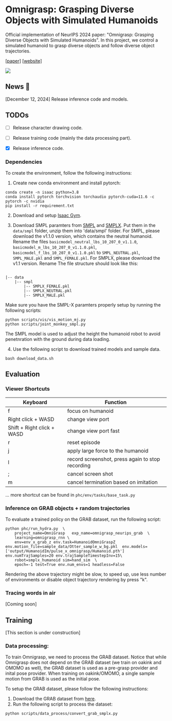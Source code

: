 # Omnigrasp: Grasping Diverse Objects with Simulated Humanoids

Official implementation of NeurIPS 2024 paper: "Omnigrasp: Grasping Diverse Objects with Simulated Humanoids". In this project, we control a simulated humanoid to grasp diverse objects and follow diverse object trajectories. 

[[paper]](https://arxiv.org/abs/2407.11385) [[website]](https://zhengyiluo.github.io/Omnigrasp/) 

<div float="center">
  <img src="assets/omnigrasp_teaser.gif" />
</div>


## News 🚩


[December 12, 2024] Release inference code and models. 

## TODOs

- [ ] Release character drawing code. 
- [ ] Release training code (mainly the data processing part). 
- [x] Release inference code. 


### Dependencies

To create the environment, follow the following instructions: 

1. Create new conda environment and install pytorch:


```
conda create -n isaac python=3.8
conda install pytorch torchvision torchaudio pytorch-cuda=11.6 -c pytorch -c nvidia
pip install -r requirement.txt
```

2. Download and setup [Isaac Gym](https://developer.nvidia.com/isaac-gym). 


3. Download SMPL paramters from [SMPL](https://smpl.is.tue.mpg.de/) and [SMPLX](https://smpl-x.is.tue.mpg.de/download.php). Put them in the `data/smpl` folder, unzip them into 'data/smpl' folder. For SMPL, please download the v1.1.0 version, which contains the neutral humanoid. Rename the files `basicmodel_neutral_lbs_10_207_0_v1.1.0`, `basicmodel_m_lbs_10_207_0_v1.1.0.pkl`, `basicmodel_f_lbs_10_207_0_v1.1.0.pkl` to `SMPL_NEUTRAL.pkl`, `SMPL_MALE.pkl` and `SMPL_FEMALE.pkl`. For SMPLX, please download the v1.1 version. Rename The file structure should look like this:

```

|-- data
    |-- smpl
        |-- SMPLX_FEMALE.pkl
        |-- SMPLX_NEUTRAL.pkl
        |-- SMPLX_MALE.pkl

```


Make sure you have the SMPL-X paramters properly setup by running the following scripts:
```
python scripts/vis/vis_motion_mj.py
python scripts/joint_monkey_smpl.py
```

The SMPL model is used to adjust the height the humanoid robot to avoid penetnration with the ground during data loading. 

4. Use the following script to download trained models and sample data.

```
bash download_data.sh
```


## Evaluation 


### Viewer Shortcuts

| Keyboard | Function |
| ---- | --- |
| f | focus on humanoid |
| Right click + WASD | change view port |
| Shift + Right click + WASD | change view port fast |
| r | reset episode |
| j | apply large force to the humanoid |
| l | record screenshot, press again to stop recording|
| ; | cancel screen shot|
| m | cancel termination based on imitation |

... more shortcut can be found in `phc/env/tasks/base_task.py`


### Inference on GRAB objects + random trajectories

To evaluate a trained policy on the GRAB dataset, run the following script:

```
python phc/run_hydra.py  \
    project_name=OmniGrasp   exp_name=omnigrasp_neurips_grab  \
    learning=omnigrasp_rnn \
    env=env_x_grab_z env.task=HumanoidOmniGraspZ env.motion_file=sample_data/Otter_sample_w_bg.pkl  env.models=['output/HumanoidIm/pulse_x_omnigrasp/Humanoid.pth']   env.numTrajSamples=20 env.trajSampleTimestepInv=15\
    robot=smplx_humanoid sim=hand_sim  \
    epoch=-1 test=True env.num_envs=1 headless=False
```

Rendering the above trajectory might be slow, to speed up, use less number of environments or disable object trajectory rendering by press "k". 


### Tracing words in air 

[Coming soon]


## Training 

[This section is under construction]

### Data processing:

To train Omnigrasp, we need to process the GRAB dataset. Notice that while Omnigrasp does not depend on the GRAB dataset (we train on oakink and OMOMO as well), the GRAB dataset is used as a pre-grasp provider and inital pose provider. When training on oakink/OMOMO, a single sample motion from GRAB is used as the initial pose. 

To setup the GRAB dataset, please follow the following instructions:

1. Download the GRAB dataset from [here](https://grab.is.tue.mpg.de/).
2. Run the following script to process the dataset:

```
python scripts/data_process/convert_grab_smplx.py
```

